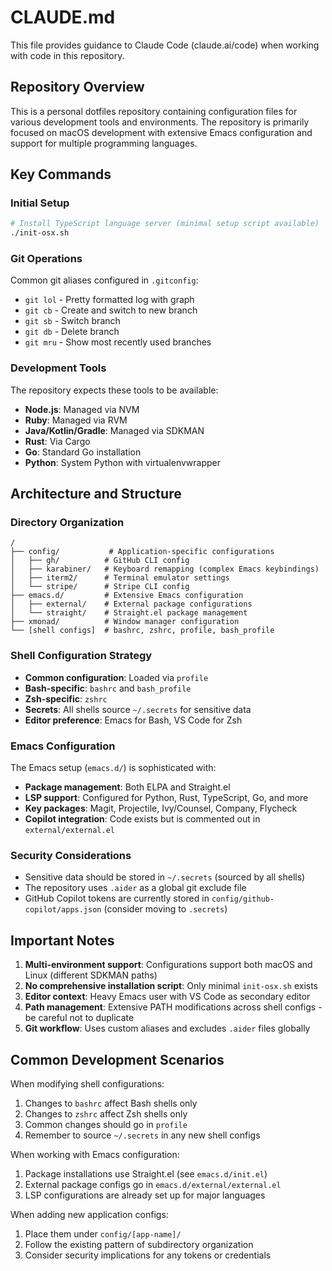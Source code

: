 # CLAUDE.md

This file provides guidance to Claude Code (claude.ai/code) when working with code in this repository.

## Repository Overview

This is a personal dotfiles repository containing configuration files for various development tools and environments. The repository is primarily focused on macOS development with extensive Emacs configuration and support for multiple programming languages.

## Key Commands

### Initial Setup
```bash
# Install TypeScript language server (minimal setup script available)
./init-osx.sh
```

### Git Operations
Common git aliases configured in `.gitconfig`:
- `git lol` - Pretty formatted log with graph
- `git cb` - Create and switch to new branch
- `git sb` - Switch branch
- `git db` - Delete branch
- `git mru` - Show most recently used branches

### Development Tools
The repository expects these tools to be available:
- **Node.js**: Managed via NVM
- **Ruby**: Managed via RVM
- **Java/Kotlin/Gradle**: Managed via SDKMAN
- **Rust**: Via Cargo
- **Go**: Standard Go installation
- **Python**: System Python with virtualenvwrapper

## Architecture and Structure

### Directory Organization
```
/
├── config/           # Application-specific configurations
│   ├── gh/          # GitHub CLI config
│   ├── karabiner/   # Keyboard remapping (complex Emacs keybindings)
│   ├── iterm2/      # Terminal emulator settings
│   └── stripe/      # Stripe CLI config
├── emacs.d/         # Extensive Emacs configuration
│   ├── external/    # External package configurations
│   └── straight/    # Straight.el package management
├── xmonad/          # Window manager configuration
└── [shell configs]  # bashrc, zshrc, profile, bash_profile
```

### Shell Configuration Strategy
- **Common configuration**: Loaded via `profile`
- **Bash-specific**: `bashrc` and `bash_profile`
- **Zsh-specific**: `zshrc`
- **Secrets**: All shells source `~/.secrets` for sensitive data
- **Editor preference**: Emacs for Bash, VS Code for Zsh

### Emacs Configuration
The Emacs setup (`emacs.d/`) is sophisticated with:
- **Package management**: Both ELPA and Straight.el
- **LSP support**: Configured for Python, Rust, TypeScript, Go, and more
- **Key packages**: Magit, Projectile, Ivy/Counsel, Company, Flycheck
- **Copilot integration**: Code exists but is commented out in `external/external.el`

### Security Considerations
- Sensitive data should be stored in `~/.secrets` (sourced by all shells)
- The repository uses `.aider` as a global git exclude file
- GitHub Copilot tokens are currently stored in `config/github-copilot/apps.json` (consider moving to `.secrets`)

## Important Notes

1. **Multi-environment support**: Configurations support both macOS and Linux (different SDKMAN paths)
2. **No comprehensive installation script**: Only minimal `init-osx.sh` exists
3. **Editor context**: Heavy Emacs user with VS Code as secondary editor
4. **Path management**: Extensive PATH modifications across shell configs - be careful not to duplicate
5. **Git workflow**: Uses custom aliases and excludes `.aider` files globally

## Common Development Scenarios

When modifying shell configurations:
1. Changes to `bashrc` affect Bash shells only
2. Changes to `zshrc` affect Zsh shells only
3. Common changes should go in `profile`
4. Remember to source `~/.secrets` in any new shell configs

When working with Emacs configuration:
1. Package installations use Straight.el (see `emacs.d/init.el`)
2. External package configs go in `emacs.d/external/external.el`
3. LSP configurations are already set up for major languages

When adding new application configs:
1. Place them under `config/[app-name]/`
2. Follow the existing pattern of subdirectory organization
3. Consider security implications for any tokens or credentials